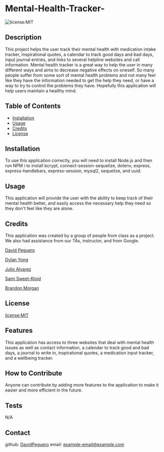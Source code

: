 # Mental-Health-Tracker-
   ![license:MIT](https://img.shields.io/badge/license-MIT-blue)
  ## Description
   This project helps the user track their mental health with medication intake tracker, inspirational quotes, a calendar to track good days and bad days, input journal entries, and links to several helpline websites and call information. Mental health tracker is a great way to help the user in many different ways and aims to decrease negative effects on oneself. So many people suffer from some sort of mental health problems and not many feel like they have the information needed to get the help they need, or have a way to try to control the problems they have. Hopefully this application will help users maintain a healthy mind.
  ## Table of Contents
  
  - [Installation](#installation)
  - [Usage](#usage)
  - [Credits](#credits)
  - [License](#license)
  
  ## Installation
   To use this application correctly, you will need to install Node.js and then run NPM i to install bcrypt, connect-session-sequelize, dotenv, express, express-handlebars, express-session, mysql2, sequelize, and uuid.
  ## Usage
   This application will provide the user with the ability to keep track of their mental health better, and easily access the necessary help they need so they don't feel like they are alone.
  ## Credits
   This application was created by a group of people from class as a project. We also had assistance from our TAs, instructor, and from Google.
   
[David Peguero](https://github.com/DavidPeguero)

[Dylan Yong](https://github.com/Suzakijun1)

[Julio Alvarez](https://github.com/jalvarez322)

[Sami Sweet-Kloid](https://github.com/sweetkloid)

[Brandon Morgan](https://github.com/brandon6457)

  ## License
  [license:MIT](https://opensource.org/licenses/MIT/)
  ## Features
   This application has access to three websites that deal with mental health issues as well as contact information, a calendar to track good and bad days, a journal to write in, inspirational quotes, a medication input tracker, and a wellbeing tracker.
  ## How to Contribute
   Anyone can contribute by adding more features to the application to make it easier and more efficient in the future.
  ## Tests
   N/A
  ## Contact
  github: [DavidPeguero](https://github.com/DavidPeguero/Mental-Health-Tracker)
  email: example-email@example.com